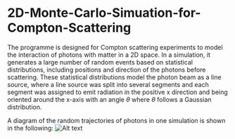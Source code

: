 # 2D-Monte-Carlo-Simuation-for-Compton-Scattering

The programme is designed for Compton scattering experiments to model the interaction of photons with matter in a 2D space. In a simulation, it generates a large number of random events based on statistical distributions, including positions and direction of the photons before scattering. These statistical distributions model the photon beam as a line source, where a line source was split into several segments and each segment was assigned to emit radiation in the positive x direction and being oriented around the x-axis with an angle $\theta$ where $\theta$ follows a Gaussian distribution. 

A diagram of the random trajectories of photons in one simulation is shown in the following:
![Alt text](/posts/path/to/img.jpg)






